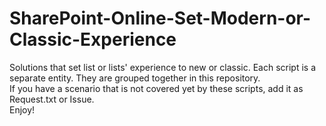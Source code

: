 # SharePoint-Online-Set-Modern-or-Classic-Experience
Solutions that set list or lists' experience to new or classic. Each script is a separate entity. They are grouped together in this repository.
<br/>
If you have a scenario that is not covered yet by these scripts, add it as Request.txt or Issue. <br/>
Enjoy!
